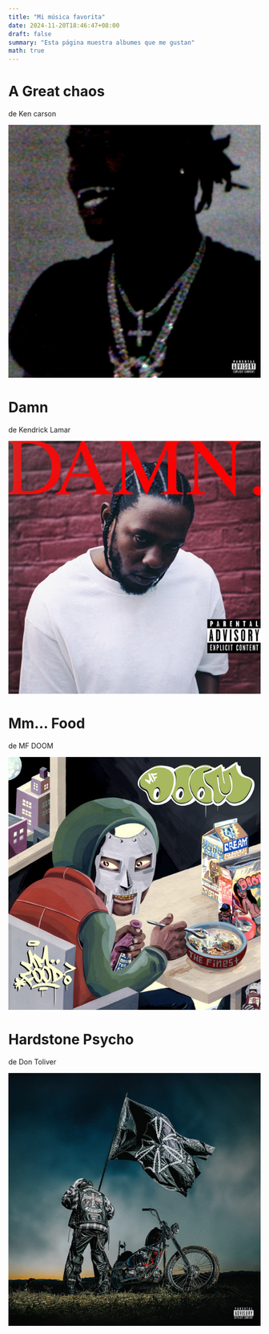 ```yaml
---
title: "Mi música favorita"
date: 2024-11-20T18:46:47+08:00
draft: false
summary: "Esta página muestra albumes que me gustan"
math: true
---
```

# A Great chaos
de Ken carson

![A Great Chaos](aGreatChaos.png)
# Damn
de Kendrick Lamar

![Damn](Damn.png)

# Mm... Food
de MF DOOM

![mmFood](mmFood.png)

# Hardstone Psycho
de Don Toliver

![HardstonePsycho](hardstonePsycho.png)
